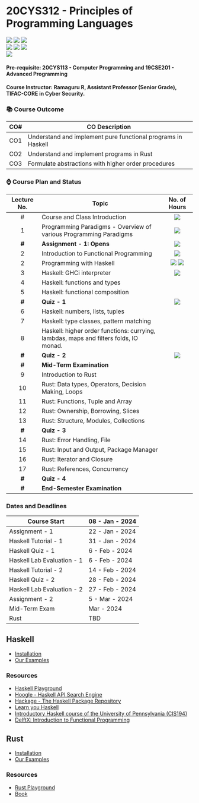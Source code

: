 # 20CYS312 - Principles of Programming Languages
![](https://img.shields.io/badge/Batch-21CYS-lightgreen) ![](https://img.shields.io/badge/UG-blue) ![](https://img.shields.io/badge/Subject-PPL-blue) <br/>
![](https://img.shields.io/badge/Lecture-2-orange) ![](https://img.shields.io/badge/Practical-3-orange) ![](https://img.shields.io/badge/Credits-3-orange) <br/> ![](https://img.shields.io/badge/Students-85-gold)

#### Pre-requisite: 20CYS113 - Computer Programming and 19CSE201 - Advanced Programming

#### Course Instructor:  Ramaguru R, Assistant Professor (Senior Grade), TIFAC-CORE in Cyber Security.

### :books: Course Outcome

| CO#  | CO Description |
|------|----------------|
| CO1 | Understand and implement pure functional programs in Haskell |
| CO2 | Understand and implement programs in Rust |
| CO3 | Formulate abstractions with higher order procedures |

### :watch: Course Plan and Status

| Lecture No. | Topic | No. of Hours |
|:-----------:|-------|:------------:|
| # | Course and Class Introduction  | ![](https://img.shields.io/badge/-08th_Jan-orange) |
| 1 | Programming Paradigms - Overview of various Programming Paradigms  | ![](https://img.shields.io/badge/-09th_Jan-orange) |
| **#** | **Assignment - 1: Opens** | ![](https://img.shields.io/badge/-09th_Jan-brown) |
| 2 | Introduction to Functional Programming | ![](https://img.shields.io/badge/-09th_Jan-brown) |
| 2 | Programming with Haskell | ![](https://img.shields.io/badge/-09th_Jan-orange) ![](https://img.shields.io/badge/-10th_Jan-orange) |
| 3 | Haskell: GHCi interpreter  | ![](https://img.shields.io/badge/-22nd_Jan-brown) |
| 4 | Haskell: functions and types  |  |
| 5 | Haskell: functional composition  |  |
| **#** | **Quiz - 1**| ![](https://img.shields.io/badge/-6th_Feb-gold) |
| 6 | Haskell: numbers, lists, tuples |  |
| 7 | Haskell: type classes, pattern matching  |  |
| 8 | Haskell: higher order functions: currying, lambdas, maps and filters folds, IO monad. | |
| **#** | **Quiz - 2** | ![](https://img.shields.io/badge/-28th_Feb-gold) | 
| **#** | **Mid-Term Examination** | | 
| 9 | Introduction to Rust  | |
| 10 | Rust: Data types, Operators, Decision Making, Loops | |
| 11 | Rust: Functions, Tuple and Array | |
| 12 | Rust: Ownership, Borrowing, Slices | |
| 13 | Rust: Structure, Modules, Collections | 
| **#**  | **Quiz - 3** |
| 14 | Rust:  Error Handling, File | | 
| 15 | Rust: Input and Output, Package Manager | |
| 16 | Rust: Iterator and Closure | |
| 17 | Rust: References, Concurrency | |
| **#**  | **Quiz - 4** |
| **#**  | **End-Semester Examination** |

### Dates and Deadlines

| Course Start | 08 - Jan - 2024 |
|--------------|-----------------|
| Assignment - 1 | 22 - Jan - 2024 |
| Haskell Tutorial - 1 | 31 - Jan - 2024 |
| Haskell Quiz - 1 | 6 - Feb - 2024 |
| Haskell Lab Evaluation - 1 | 6 - Feb - 2024 |
| Haskell Tutorial - 2 | 14 - Feb - 2024 |
| Haskell Quiz - 2 | 28 - Feb - 2024 |
| Haskell Lab Evaluation - 2 | 27 - Feb - 2024 |
| Assignment - 2 | 5 - Mar - 2024 |
| Mid-Term Exam | Mar - 2024 |
| Rust |  TBD |

## Haskell
- [Installation](https://www.haskell.org/ghcup/)
- [Our Examples](Assets/Haskell)

### Resources
- [Haskell Playground](https://play.haskell.org/)
- [Hoogle - Haskell API Search Engine](https://hoogle.haskell.org/)
- [Hackage - The Haskell Package Repository](https://hackage.haskell.org/)
- [Learn you Haskell](http://learnyouahaskell.com/chapters)
- [Introductory Haskell course of the University of Pennsylvania (CIS194)](https://www.seas.upenn.edu/~cis1940/spring13/lectures.html)
- [DelftX: Introduction to Functional Programming](https://www.edx.org/learn/computer-programming/delft-university-of-technology-introduction-to-functional-programming)

## Rust
- [Installation](https://www.rust-lang.org/tools/install)
- [Our Examples](Assets/Rust)

### Resources
- [Rust Playground](https://play.rust-lang.org/?version=stable&mode=debug&edition=2021)
- [Book](https://doc.rust-lang.org/book/)
